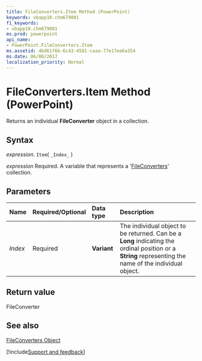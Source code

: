 ```yaml
---
title: FileConverters.Item Method (PowerPoint)
keywords: vbapp10.chm679001
f1_keywords:
- vbapp10.chm679001
ms.prod: powerpoint
api_name:
- PowerPoint.FileConverters.Item
ms.assetid: 4bd61f6b-6c43-4581-caaa-77e17ee6a354
ms.date: 06/08/2017
localization_priority: Normal
---
```



# FileConverters.Item Method (PowerPoint)

Returns an individual  **FileConverter** object in a collection.


## Syntax

 _expression_. `Item`( `_Index_` )

 _expression_ Required. A variable that represents a '[FileConverters](PowerPoint.FileConverters.md)' collection.


## Parameters



|Name|Required/Optional|Data type|Description|
|:-----|:-----|:-----|:-----|
| _Index_|Required|**Variant**|The individual object to be returned. Can be a  **Long** indicating the ordinal position or a **String** representing the name of the individual object.|

## Return value

FileConverter


## See also


[FileConverters Object](PowerPoint.FileConverters.md)

[!include[Support and feedback](~/includes/feedback-boilerplate.md)]